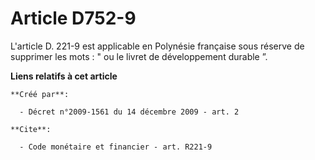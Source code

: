 # Article D752-9

L'article D. 221-9 est applicable en Polynésie française sous réserve de supprimer les mots : " ou le livret de développement
durable ”.

**Liens relatifs à cet article**

	**Créé par**:

	  - Décret n°2009-1561 du 14 décembre 2009 - art. 2

	**Cite**:

	  - Code monétaire et financier - art. R221-9
